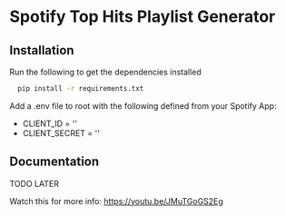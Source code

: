 # Spotify Top Hits Playlist Generator

## Installation

Run the following to get the dependencies installed

```bash
  pip install -r requirements.txt
```

Add a .env file to root with the following defined from your Spotify App:
- CLIENT_ID = ''
- CLIENT_SECRET = ''

## Documentation

TODO LATER

Watch this for more info: https://youtu.be/JMuTGoGS2Eg
